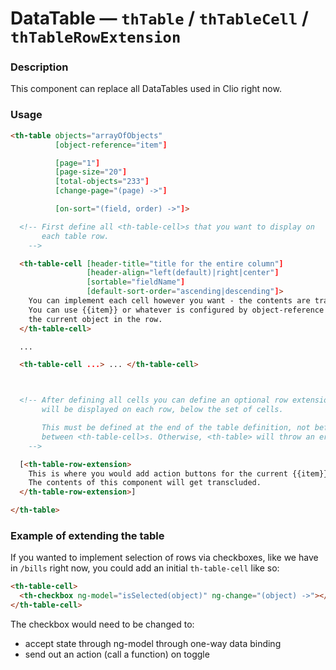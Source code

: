 # DataTable — `thTable` / `thTableCell` / `thTableRowExtension`

### Description

This component can replace all DataTables used in Clio right now.

### Usage

```html
<th-table objects="arrayOfObjects"
          [object-reference="item"]

          [page="1"]
          [page-size="20"]
          [total-objects="233"]
          [change-page="(page) ->"]

          [on-sort="(field, order) ->"]>

  <!-- First define all <th-table-cell>s that you want to display on
       each table row.
    -->

  <th-table-cell [header-title="title for the entire column"]
                 [header-align="left(default)|right|center"]
                 [sortable="fieldName"]
                 [default-sort-order="ascending|descending"]>
    You can implement each cell however you want - the contents are transcluded.
    You can use {{item}} or whatever is configured by object-reference to access
    the current object in the row.
  </th-table-cell>

  ...

  <th-table-cell ...> ... </th-table-cell>



  <!-- After defining all cells you can define an optional row extension. This
       will be displayed on each row, below the set of cells.

       This must be defined at the end of the table definition, not before or
       between <th-table-cell>s. Otherwise, <th-table> will throw an error.
    -->

  [<th-table-row-extension>
    This is where you would add action buttons for the current {{item}} in the row.
    The contents of this component will get transcluded.
  </th-table-row-extension>]

</th-table>
```

### Example of extending the table

If you wanted to implement selection of rows via checkboxes, like we have in
`/bills` right now, you could add an initial `th-table-cell` like so:

```html
<th-table-cell>
  <th-checkbox ng-model="isSelected(object)" ng-change="(object) ->"></th-checkbox>
</th-table-cell>
```

The checkbox would need to be changed to:
* accept state through ng-model through one-way data binding
* send out an action (call a function) on toggle
